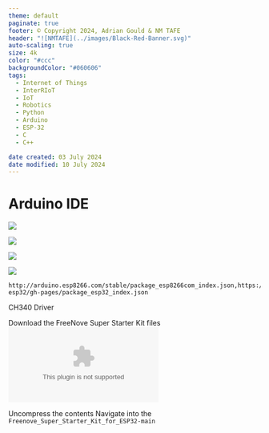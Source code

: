```yaml
---
theme: default
paginate: true
footer: © Copyright 2024, Adrian Gould & NM TAFE
header: "![NMTAFE](../images/Black-Red-Banner.svg)"
auto-scaling: true
size: 4k
color: "#ccc"
backgroundColor: "#060606"
tags: 
  - Internet of Things
  - InterRIoT
  - IoT
  - Robotics
  - Python
  - Arduino
  - ESP-32
  - C
  - C++

date created: 03 July 2024
date modified: 10 July 2024
---
```


# Arduino IDE

![](Pasted%20image%2020240731164454.png)


![](Pasted%20image%2020240731164520.png)

![](Pasted%20image%2020240731164540.png)

![](Pasted%20image%2020240731165401.png)

```text
http://arduino.esp8266.com/stable/package_esp8266com_index.json,https://raw.githubusercontent.com/espressif/arduino-esp32/gh-pages/package_esp32_index.json
```

CH340 Driver

Download the FreeNove Super Starter Kit files
![](Freenove_Super_Starter_Kit_for_ESP32-main.zip)


Uncompress the contents
Navigate into the 
`Freenove_Super_Starter_Kit_for_ESP32-main`
